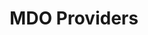 ---
title: MDO Providers
description: Introduction and reference for mdo providers
keywords:
  - "mdo"
  - "provider"
  - "mdo provider"
so.date: 17.03.2021
so.topic: conceptual
---